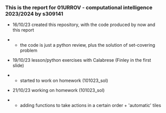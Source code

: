 ### This is the report for 01URROV - computational intelligence 2023/2024 by s309141

- 16/10/23 created this repository, with the code produced by now and this report
- - the code is just a python review, plus the solution of set-covering problem

- 19/10/23 lesson/python exercises with Calabrese (Finley in the first slide)
- - started to work on homework (101023_sol)

- 21/10/23 working on homework (101023_sol)
- - adding functions to take actions in a certain order + 'automatic' tiles